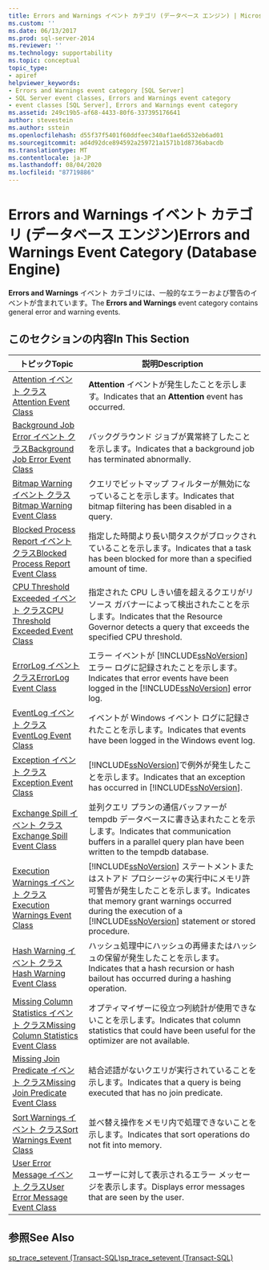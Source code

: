 ```yaml
---
title: Errors and Warnings イベント カテゴリ (データベース エンジン) | Microsoft Docs
ms.custom: ''
ms.date: 06/13/2017
ms.prod: sql-server-2014
ms.reviewer: ''
ms.technology: supportability
ms.topic: conceptual
topic_type:
- apiref
helpviewer_keywords:
- Errors and Warnings event category [SQL Server]
- SQL Server event classes, Errors and Warnings event category
- event classes [SQL Server], Errors and Warnings event category
ms.assetid: 249c19b5-af68-4433-80f6-337395176641
author: stevestein
ms.author: sstein
ms.openlocfilehash: d55f37f5401f60ddfeec340af1ae6d532eb6ad01
ms.sourcegitcommit: ad4d92dce894592a259721a1571b1d8736abacdb
ms.translationtype: MT
ms.contentlocale: ja-JP
ms.lasthandoff: 08/04/2020
ms.locfileid: "87719886"
---
```

# <a name="errors-and-warnings-event-category-database-engine"></a><span data-ttu-id="c7765-102">Errors and Warnings イベント カテゴリ (データベース エンジン)</span><span class="sxs-lookup"><span data-stu-id="c7765-102">Errors and Warnings Event Category (Database Engine)</span></span>
  <span data-ttu-id="c7765-103">**Errors and Warnings** イベント カテゴリには、一般的なエラーおよび警告のイベントが含まれています。</span><span class="sxs-lookup"><span data-stu-id="c7765-103">The **Errors and Warnings** event category contains general error and warning events.</span></span>  
  
## <a name="in-this-section"></a><span data-ttu-id="c7765-104">このセクションの内容</span><span class="sxs-lookup"><span data-stu-id="c7765-104">In This Section</span></span>  
  
|<span data-ttu-id="c7765-105">トピック</span><span class="sxs-lookup"><span data-stu-id="c7765-105">Topic</span></span>|<span data-ttu-id="c7765-106">説明</span><span class="sxs-lookup"><span data-stu-id="c7765-106">Description</span></span>|  
|-----------|-----------------|  
|[<span data-ttu-id="c7765-107">Attention イベント クラス</span><span class="sxs-lookup"><span data-stu-id="c7765-107">Attention Event Class</span></span>](attention-event-class.md)|<span data-ttu-id="c7765-108">**Attention** イベントが発生したことを示します。</span><span class="sxs-lookup"><span data-stu-id="c7765-108">Indicates that an **Attention** event has occurred.</span></span>|  
|[<span data-ttu-id="c7765-109">Background Job Error イベント クラス</span><span class="sxs-lookup"><span data-stu-id="c7765-109">Background Job Error Event Class</span></span>](background-job-error-event-class.md)|<span data-ttu-id="c7765-110">バックグラウンド ジョブが異常終了したことを示します。</span><span class="sxs-lookup"><span data-stu-id="c7765-110">Indicates that a background job has terminated abnormally.</span></span>|  
|[<span data-ttu-id="c7765-111">Bitmap Warning イベント クラス</span><span class="sxs-lookup"><span data-stu-id="c7765-111">Bitmap Warning Event Class</span></span>](bitmap-warning-event-class.md)|<span data-ttu-id="c7765-112">クエリでビットマップ フィルターが無効になっていることを示します。</span><span class="sxs-lookup"><span data-stu-id="c7765-112">Indicates that bitmap filtering has been disabled in a query.</span></span>|  
|[<span data-ttu-id="c7765-113">Blocked Process Report イベント クラス</span><span class="sxs-lookup"><span data-stu-id="c7765-113">Blocked Process Report Event Class</span></span>](blocked-process-report-event-class.md)|<span data-ttu-id="c7765-114">指定した時間より長い間タスクがブロックされていることを示します。</span><span class="sxs-lookup"><span data-stu-id="c7765-114">Indicates that a task has been blocked for more than a specified amount of time.</span></span>|  
|[<span data-ttu-id="c7765-115">CPU Threshold Exceeded イベント クラス</span><span class="sxs-lookup"><span data-stu-id="c7765-115">CPU Threshold Exceeded Event Class</span></span>](cpu-threshold-exceeded-event-class.md)|<span data-ttu-id="c7765-116">指定された CPU しきい値を超えるクエリがリソース ガバナーによって検出されたことを示します。</span><span class="sxs-lookup"><span data-stu-id="c7765-116">Indicates that the Resource Governor detects a query that exceeds the specified CPU threshold.</span></span>|  
|[<span data-ttu-id="c7765-117">ErrorLog イベント クラス</span><span class="sxs-lookup"><span data-stu-id="c7765-117">ErrorLog Event Class</span></span>](errorlog-event-class.md)|<span data-ttu-id="c7765-118">エラー イベントが [!INCLUDE[ssNoVersion](../../includes/ssnoversion-md.md)] エラー ログに記録されたことを示します。</span><span class="sxs-lookup"><span data-stu-id="c7765-118">Indicates that error events have been logged in the [!INCLUDE[ssNoVersion](../../includes/ssnoversion-md.md)] error log.</span></span>|  
|[<span data-ttu-id="c7765-119">EventLog イベント クラス</span><span class="sxs-lookup"><span data-stu-id="c7765-119">EventLog Event Class</span></span>](eventlog-event-class.md)|<span data-ttu-id="c7765-120">イベントが Windows イベント ログに記録されたことを示します。</span><span class="sxs-lookup"><span data-stu-id="c7765-120">Indicates that events have been logged in the Windows event log.</span></span>|  
|[<span data-ttu-id="c7765-121">Exception イベント クラス</span><span class="sxs-lookup"><span data-stu-id="c7765-121">Exception Event Class</span></span>](exception-event-class.md)|<span data-ttu-id="c7765-122">[!INCLUDE[ssNoVersion](../../includes/ssnoversion-md.md)]で例外が発生したことを示します。</span><span class="sxs-lookup"><span data-stu-id="c7765-122">Indicates that an exception has occurred in [!INCLUDE[ssNoVersion](../../includes/ssnoversion-md.md)].</span></span>|  
|[<span data-ttu-id="c7765-123">Exchange Spill イベント クラス</span><span class="sxs-lookup"><span data-stu-id="c7765-123">Exchange Spill Event Class</span></span>](exchange-spill-event-class.md)|<span data-ttu-id="c7765-124">並列クエリ プランの通信バッファーが tempdb データベースに書き込まれたことを示します。</span><span class="sxs-lookup"><span data-stu-id="c7765-124">Indicates that communication buffers in a parallel query plan have been written to the tempdb database.</span></span>|  
|[<span data-ttu-id="c7765-125">Execution Warnings イベント クラス</span><span class="sxs-lookup"><span data-stu-id="c7765-125">Execution Warnings Event Class</span></span>](execution-warnings-event-class.md)|<span data-ttu-id="c7765-126">[!INCLUDE[ssNoVersion](../../includes/ssnoversion-md.md)] ステートメントまたはストアド プロシージャの実行中にメモリ許可警告が発生したことを示します。</span><span class="sxs-lookup"><span data-stu-id="c7765-126">Indicates that memory grant warnings occurred during the execution of a [!INCLUDE[ssNoVersion](../../includes/ssnoversion-md.md)] statement or stored procedure.</span></span>|  
|[<span data-ttu-id="c7765-127">Hash Warning イベント クラス</span><span class="sxs-lookup"><span data-stu-id="c7765-127">Hash Warning Event Class</span></span>](hash-warning-event-class.md)|<span data-ttu-id="c7765-128">ハッシュ処理中にハッシュの再帰またはハッシュの保留が発生したことを示します。</span><span class="sxs-lookup"><span data-stu-id="c7765-128">Indicates that a hash recursion or hash bailout has occurred during a hashing operation.</span></span>|  
|[<span data-ttu-id="c7765-129">Missing Column Statistics イベント クラス</span><span class="sxs-lookup"><span data-stu-id="c7765-129">Missing Column Statistics Event Class</span></span>](missing-column-statistics-event-class.md)|<span data-ttu-id="c7765-130">オプティマイザーに役立つ列統計が使用できないことを示します。</span><span class="sxs-lookup"><span data-stu-id="c7765-130">Indicates that column statistics that could have been useful for the optimizer are not available.</span></span>|  
|[<span data-ttu-id="c7765-131">Missing Join Predicate イベント クラス</span><span class="sxs-lookup"><span data-stu-id="c7765-131">Missing Join Predicate Event Class</span></span>](missing-join-predicate-event-class.md)|<span data-ttu-id="c7765-132">結合述語がないクエリが実行されていることを示します。</span><span class="sxs-lookup"><span data-stu-id="c7765-132">Indicates that a query is being executed that has no join predicate.</span></span>|  
|[<span data-ttu-id="c7765-133">Sort Warnings イベント クラス</span><span class="sxs-lookup"><span data-stu-id="c7765-133">Sort Warnings Event Class</span></span>](sort-warnings-event-class.md)|<span data-ttu-id="c7765-134">並べ替え操作をメモリ内で処理できないことを示します。</span><span class="sxs-lookup"><span data-stu-id="c7765-134">Indicates that sort operations do not fit into memory.</span></span>|  
|[<span data-ttu-id="c7765-135">User Error Message イベント クラス</span><span class="sxs-lookup"><span data-stu-id="c7765-135">User Error Message Event Class</span></span>](user-error-message-event-class.md)|<span data-ttu-id="c7765-136">ユーザーに対して表示されるエラー メッセージを表示します。</span><span class="sxs-lookup"><span data-stu-id="c7765-136">Displays error messages that are seen by the user.</span></span>|  
  
## <a name="see-also"></a><span data-ttu-id="c7765-137">参照</span><span class="sxs-lookup"><span data-stu-id="c7765-137">See Also</span></span>  
 [<span data-ttu-id="c7765-138">sp_trace_setevent &#40;Transact-SQL&#41;</span><span class="sxs-lookup"><span data-stu-id="c7765-138">sp_trace_setevent &#40;Transact-SQL&#41;</span></span>](/sql/relational-databases/system-stored-procedures/sp-trace-setevent-transact-sql)  
  
  
